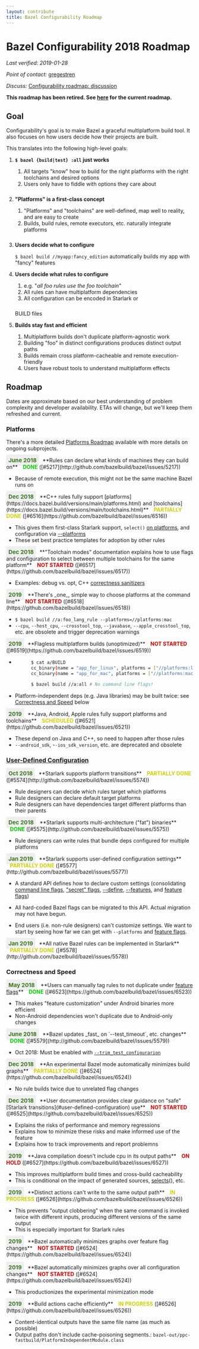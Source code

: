 ```yaml
---
layout: contribute
title: Bazel Configurability Roadmap
---
```

<style>
  .padbottom { padding-bottom: 10px; }
  .etabox {
    background: #EFEFEF;
    color: #38761D;
    font-size: 15px;
    font-weight: bold;
    display: inline;
    padding: 6px;
    margin-right: 10px;
  }
  .donestatus {
    color: #00D000;
    font-weight: bold;
    padding-left: 10px;
  }
  .inprogressstatus {
    color: #D0D000;
    font-weight: bold;
    padding-left: 10px;
  }
  .notstartedstatus {
    color: #D00000;
    font-weight: bold;
    padding-left: 10px;
  }
</style>

# Bazel Configurability 2018 Roadmap

*Last verified: 2019-01-28*

*Point of contact:* [gregestren](https://github.com/gregestren)

*Discuss:*  [Configurability roadmap: discussion](https://github.com/bazelbuild/bazel/issues/6431)

**This roadmap has been retired. See [here](../configuration.html) for the current roadmap.**

## Goal

Configurability's goal is to make Bazel a graceful multiplatform build
tool. It also focuses on how users decide how their projects are built.


This translates into the following high-level goals:

1. **`$ bazel {build|test} :all` just works**
    1. All targets "know" how to build for the right platforms with the right
       toolchains and desired options
    1. <div class="padbottom">Users only have to fiddle with options they care
       about</div>

1. **"Platforms" is a first-class concept**
    1. "Platforms" and "toolchains" are well-defined, map well to reality, and are
        easy to create
    1. <div class="padbottom">Builds, build rules, remote executors, etc.
       naturally integrate platforms</div>

1. **Users decide what to configure**

    `$ bazel build //myapp:fancy_edition` automatically builds my app with
    "fancy" features

1. **Users decide what rules to configure**
    1. e.g. "*all foo rules use the foo toolchain*"
    1. All rules can have multiplatform dependencies
    1. <div class="padbottom">All configuration can be encoded in Starlark or
    BUILD files</div>

1. **Builds stay fast and efficient**
    1. Multiplatform builds don't duplicate platform-agnostic work
    1. Building "foo" in distinct configurations produces distinct output paths
    1. Builds remain cross platform-cacheable and remote execution-friendly
    1. Users have robust tools to understand multiplatform effects

## Roadmap

Dates are approximate based on our best understanding of problem complexity
and developer availability. ETAs will change, but we'll keep them refreshed and
current.

### Platforms
There's a more detailed [Platforms Roadmap](platforms.html) available with more details on ongoing subprojects.

<div class="etabox">June 2018</div>**Rules can declare what kinds of machines
they can build on**
<span class="donestatus">DONE</span> ([#5217](http://github.com/bazelbuild/bazel/issues/5217))

* Because of remote execution, this might not be the same machine Bazel runs on


<div class="etabox">Dec 2018</div>**C++ rules fully support
[platforms](https://docs.bazel.build/versions/main/platforms.html) and
[toolchains](https://docs.bazel.build/versions/main/toolchains.html)**
<span class="inprogressstatus">PARTIALLY DONE</span> ([#6516](https://github.com/bazelbuild/bazel/issues/6516))

* This gives them first-class Starlark support, `select()` [on
platforms](https://docs.bazel.build/versions/main/be/general.html#config_setting.constraint_values),
and configuration via
[-\-platforms](https://docs.bazel.build/versions/main/platforms.html#specifying-a-platform-for-a-build)
* These set best practice templates for adoption by other rules


<div class="etabox">Dec 2018</div>**"Toolchain modes" documentation explains how
to use flags and configuration to select between multiple toolchains for the
same platform**
<span class="notstartedstatus">NOT STARTED</span> ([#6517](https://github.com/bazelbuild/bazel/issues/6517))

* Examples: debug vs. opt, C++ [correctness
  sanitizers](https://github.com/google/sanitizers)


<div class="etabox">2019</div>**There's _one_, simple way to choose platforms
at the command line**
<span class="notstartedstatus">NOT STARTED</span> ([#6518](https://github.com/bazelbuild/bazel/issues/6518))

* `$ bazel build //a:foo_lang_rule --platforms=//platforms:mac`
* `--cpu`, `--host_cpu`, `--crosstool_top`, `--javabase`,
  `--apple_crosstool_top`, etc. are obsolete and trigger deprecation warnings


<div class="etabox">2019</div>**Flagless multiplatform builds
(unoptimized)**
<span class="notstartedstatus">NOT STARTED</span> ([#6519](https://github.com/bazelbuild/bazel/issues/6519))

* ```sh
        $ cat a/BUILD
        cc_binary(name = "app_for_linux", platforms = ["//platforms:linux"])
        cc_binary(name = "app_for_mac", platforms = ["//platforms:mac"])

        $ bazel build //a:all # No command line flags!
  ```

* Platform-independent deps (e.g. Java libraries) may be built twice: see
    [Correctness and Speed](#correctness_and_speed) below


<div class="etabox">2019</div>**Java, Android, Apple rules fully support platforms and
toolchains**
<span class="inprogressstatus">SCHEDULED</span> ([#6521](https://github.com/bazelbuild/bazel/issues/6521))

* These depend on Java and C++, so need to happen after those rules
* `--android_sdk`, -`-ios_sdk_version`, etc. are deprecated and obsolete


### [User-Defined Configuration](https://docs.google.com/document/d/1vc8v-kXjvgZOdQdnxPTaV0rrLxtP2XwnD2tAZlYJOqw/edit?usp=sharing)


<div class="etabox">Oct 2018</div>**Starlark supports platform transitions**
<span class="inprogressstatus">PARTIALLY DONE</span> ([#5574](http://github.com/bazelbuild/bazel/issues/5574))

* Rule designers can decide which rules target which platforms
* Rule designers can declare default target platforms
* Rule designers can have dependencies target different platforms than their
  parents


<div class="etabox">Dec 2018</div>**Starlark supports multi-architecture ("fat")
binaries**
<span class="donestatus">DONE</span> ([#5575](http://github.com/bazelbuild/bazel/issues/5575))

* Rule designers can write rules that bundle deps configured for multiple
  platforms


<div class="etabox">Jan 2019</div>**Starlark supports user-defined configuration
settings**
<span class="inprogressstatus">PARTIALLY DONE</span> ([#5577](http://github.com/bazelbuild/bazel/issues/5577))

* A standard API defines how to declare custom settings (consolidating [command
  line
  flags](https://docs.bazel.build/versions/main/command-line-reference.html),
  ["secret"
  flags](https://github.com/bazelbuild/bazel/blob/master/src/main/java/com/google/devtools/build/lib/rules/apple/AppleCommandLineOptions.java#L246),
  [--define](https://github.com/bazelbuild/bazel/blob/b3cf83cd20f30d77e6768de651a3e652f86d6f78/src/main/java/com/google/devtools/build/lib/analysis/config/BuildConfiguration.java#L423),
  [--features](https://source.bazel.build/bazel/+/master:src/main/java/com/google/devtools/build/lib/analysis/config/BuildConfiguration.java;l=835?q=file:BuildConfiguration.java),
  and [feature
  flags](https://github.com/bazelbuild/bazel/blob/d6a98282e229b311dd56e65b72003197120f299a/src/test/java/com/google/devtools/build/lib/rules/android/AndroidBinaryTest.java#L3107))

* All hard-coded Bazel flags can be migrated to this API. Actual migration may
  not have begun.
* End users (i.e. non-rule designers) can't customize settings. We want to start
  by seeing how far we can get with `--platforms` and [feature
  flags](https://github.com/bazelbuild/bazel/blob/d6a98282e229b311dd56e65b72003197120f299a/src/test/java/com/google/devtools/build/lib/rules/android/AndroidBinaryTest.java#L3107).


<div class="etabox">Jan 2019</div>**All native Bazel rules can be implemented
in Starlark**
<span class="inprogressstatus">PARTIALLY DONE</span> ([#5578](http://github.com/bazelbuild/bazel/issues/5578))

### Correctness and Speed


<div class="etabox">May 2018</div>**Users can manually tag rules to not
duplicate under <a
href="https://github.com/bazelbuild/bazel/blob/d6a98282e229b311dd56e65b72003197120f299a/src/test/java/com/google/devtools/build/lib/rules/android/AndroidBinaryTest.java#L3107">feature
flags</a>**
<span class="donestatus">DONE</span> ([#6523](https://github.com/bazelbuild/bazel/issues/6523))

* This makes "feature customization" under Android binaries more efficient
* Non-Android dependencies won't duplicate due to Android-only changes


<div class="etabox">June 2018</div>**Bazel updates _fast_ on `--test_timeout`, etc. changes**
<span class="donestatus">DONE</span> ([#5579](http://github.com/bazelbuild/bazel/issues/5579))

* Oct 2018: Must be enabled with [`--trim_test_configurarion`](https://github.com/bazelbuild/bazel/blob/f29f78d19288f6d6e7aea6bc65e6bfa01b2531ad/src/main/java/com/google/devtools/build/lib/analysis/test/TestConfiguration.java#L121~)


<div class="etabox">Dec 2018</div>**An experimental Bazel mode automatically
minimizes build graphs**
<span class="inprogressstatus">PARTIALLY DONE</span> ([#6524](https://github.com/bazelbuild/bazel/issues/6524))

* No rule builds twice due to unrelated flag changes


<div class="etabox">Dec 2018</div>**User documentation provides clear guidance
on "safe" [Starlark transitions](#user-defined-configuration) use**
<span class="notstartedstatus">NOT STARTED</span> ([#6525](https://github.com/bazelbuild/bazel/issues/6525))

* Explains the risks of performance and memory regressions
* Explains how to minimize these risks and make informed use of the feature
* Explains how to track improvements and report problemns


<div class="etabox">2019</div>**Java compilation doesn't include cpu in its
output paths**
<span class="notstartedstatus">ON HOLD</span> ([#6527](https://github.com/bazelbuild/bazel/issues/6527))

* This improves multiplatform build times and cross-build cacheability
* This is conditional on the impact of generated sources,
  [selects](https://docs.bazel.build/versions/main/be/functions.html#select)(),
  etc.


<div class="etabox">2019</div>**Distinct actions can't write to the same
output path**
<span class="inprogressstatus">IN PROGRESS</span> ([#6526](https://github.com/bazelbuild/bazel/issues/6526))

* This prevents "output clobbering" when the same command is invoked twice with
  different inputs, producing different versions of the same output
* This is especially important for Starlark rules


<div class="etabox">2019</div>**Bazel automatically minimizes graphs over
feature flag changes**
<span class="notstartedstatus">NOT STARTED</span> ([#6524](https://github.com/bazelbuild/bazel/issues/6524))
<br><br>

<div class="etabox">2019</div>**Bazel automatically minimizes graphs over
all configuration changes**
<span class="notstartedstatus">NOT STARTED</span> ([#6524](https://github.com/bazelbuild/bazel/issues/6524))

* This productionizes the experimental minimization mode


<div class="etabox">2019</div>**Build actions cache efficiently**
<span class="inprogressstatus">IN PROGRESS</span> ([#6526](https://github.com/bazelbuild/bazel/issues/6526))

* Content-identical outputs have the same file name (as much as possible)
* Output paths don't include cache-poisoning segments.:
  `bazel-out/ppc-fastbuild/PlatformIndependentModule.class`
